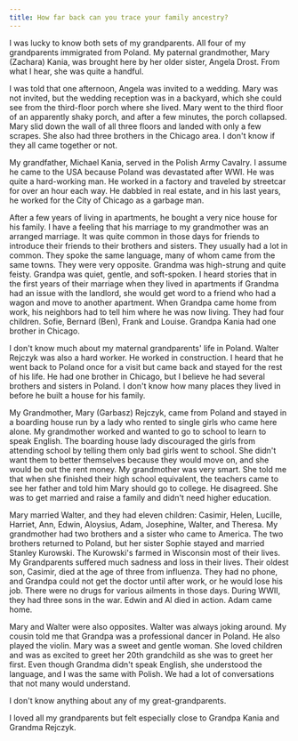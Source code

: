 ```yaml
---
title: How far back can you trace your family ancestry?
---
```


I was lucky to know both sets of my grandparents. All four of my grandparents immigrated from Poland. My paternal grandmother, Mary (Zachara) Kania, was brought here by her older sister, Angela Drost. From what I hear, she was quite a handful.

I was told that one afternoon, Angela was invited to a wedding. Mary was not invited, but the wedding reception was in a backyard, which she could see from the third-floor porch where she lived. Mary went to the third floor of an apparently shaky porch, and after a few minutes, the porch collapsed. Mary slid down the wall of all three floors and landed with only a few scrapes. She also had three brothers in the Chicago area. I don't know if they all came together or not.

My grandfather, Michael Kania, served in the Polish Army Cavalry. I assume he came to the USA because Poland was devastated after WWI. He was quite a hard-working man. He worked in a factory and traveled by streetcar for over an hour each way. He dabbled in real estate, and in his last years, he worked for the City of Chicago as a garbage man.

After a few years of living in apartments, he bought a very nice house for his family. I have a feeling that his marriage to my grandmother was an arranged marriage. It was quite common in those days for friends to introduce their friends to their brothers and sisters. They usually had a lot in common. They spoke the same language, many of whom came from the same towns. They were very opposite. Grandma was high-strung and quite feisty. Grandpa was quiet, gentle, and soft-spoken. I heard stories that in the first years of their marriage when they lived in apartments if Grandma had an issue with the landlord, she would get word to a friend who had a wagon and move to another apartment. When Grandpa came home from work, his neighbors had to tell him where he was now living. They had four children. Sofie, Bernard (Ben), Frank and Louise. Grandpa Kania had one brother in Chicago.

I don't know much about my maternal grandparents' life in Poland. Walter Rejczyk was also a hard worker. He worked in construction. I heard that he went back to Poland once for a visit but came back and stayed for the rest of his life. He had one brother in Chicago, but I believe he had several brothers and sisters in Poland. I don't know how many places they lived in before he built a house for his family.

My Grandmother, Mary (Garbasz) Rejczyk, came from Poland and stayed in a boarding house run by a lady who rented to single girls who came here alone. My grandmother worked and wanted to go to school to learn to speak English. The boarding house lady discouraged the girls from attending school by telling them only bad girls went to school. She didn't want them to better themselves because they would move on, and she would be out the rent money. My grandmother was very smart. She told me that when she finished their high school equivalent, the teachers came to see her father and told him Mary should go to college. He disagreed. She was to get married and raise a family and didn't need higher education.

Mary married Walter, and they had eleven children: Casimir, Helen, Lucille, Harriet, Ann, Edwin, Aloysius, Adam, Josephine, Walter, and Theresa. My grandmother had two brothers and a sister who came to America. The two brothers returned to Poland, but her sister Sophie stayed and married Stanley Kurowski. The Kurowski's farmed in Wisconsin most of their lives. My Grandparents suffered much sadness and loss in their lives. Their oldest son, Casimir, died at the age of three from influenza. They had no phone, and Grandpa could not get the doctor until after work, or he would lose his job. There were no drugs for various ailments in those days. During WWII, they had three sons in the war. Edwin and Al died in action. Adam came home.

Mary and Walter were also opposites. Walter was always joking around. My cousin told me that Grandpa was a professional dancer in Poland. He also played the violin. Mary was a sweet and gentle woman. She loved children and was as excited to greet her 20th grandchild as she was to greet her first. Even though Grandma didn't speak English, she understood the language, and I was the same with Polish. We had a lot of conversations that not many would understand.

I don't know anything about any of my great-grandparents.

I loved all my grandparents but felt especially close to Grandpa Kania and Grandma Rejczyk.
